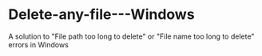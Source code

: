 # Delete-any-file---Windows
A solution to "File path too long to delete" or "File name too long to delete" errors in Windows
